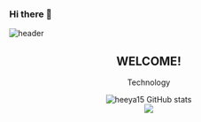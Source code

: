 ### Hi there 👋

![header](https://capsule-render.vercel.app/api?type=shark&color=auto&height=250&section=header&text=heeya15's%21GitHub&fontSize=70&animation=scaleIn)
<div align='center'>
  <h2>WELCOME!</h2><p><p>
  
  Technology<p>

![heeya15 GitHub stats](https://github-readme-stats.vercel.app/api?username=heeya15&show_icons=true)<br/>
<img src="https://img.shields.io/badge/Python-3766AB?style=flat-square&logo=Java&Spring&logoColor=white"/></a> <br/> 
</div>

<!--
**heeya15/heeya15** is a ✨ _special_ ✨ repository because its `README.md` (this file) appears on your GitHub profile.

Here are some ideas to get you started:

- 🔭 I’m currently working on ...
- 🌱 I’m currently learning ...
- 👯 I’m looking to collaborate on ...
- 🤔 I’m looking for help with ...
- 💬 Ask me about ...
- 📫 How to reach me: ...
- 😄 Pronouns: ...
- ⚡ Fun fact: ...

--!>
